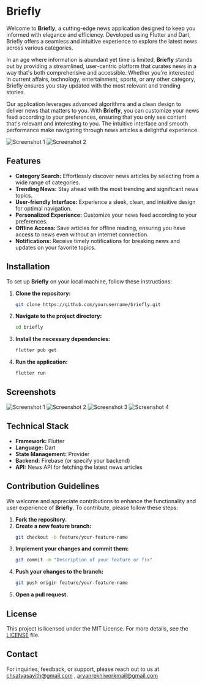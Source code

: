 # Briefly

Welcome to **Briefly**, a cutting-edge news application designed to keep you informed with elegance and efficiency. Developed using Flutter and Dart, Briefly offers a seamless and intuitive experience to explore the latest news across various categories.

In an age where information is abundant yet time is limited, **Briefly** stands out by providing a streamlined, user-centric platform that curates news in a way that's both comprehensive and accessible. Whether you're interested in current affairs, technology, entertainment, sports, or any other category, Briefly ensures you stay updated with the most relevant and trending stories.

Our application leverages advanced algorithms and a clean design to deliver news that matters to you. With **Briefly**, you can customize your news feed according to your preferences, ensuring that you only see content that's relevant and interesting to you. The intuitive interface and smooth performance make navigating through news articles a delightful experience.

![Screenshot 1](path_to_image_1.jpg)
![Screenshot 2](path_to_image_2.jpg)

## Features

- **Category Search:** Effortlessly discover news articles by selecting from a wide range of categories.
- **Trending News:** Stay ahead with the most trending and significant news topics.
- **User-friendly Interface:** Experience a sleek, clean, and intuitive design for optimal navigation.
- **Personalized Experience:** Customize your news feed according to your preferences.
- **Offline Access:** Save articles for offline reading, ensuring you have access to news even without an internet connection.
- **Notifications:** Receive timely notifications for breaking news and updates on your favorite topics.

## Installation

To set up **Briefly** on your local machine, follow these instructions:

1. **Clone the repository:**
    ```bash
    git clone https://github.com/yourusername/briefly.git
    ```

2. **Navigate to the project directory:**
    ```bash
    cd briefly
    ```

3. **Install the necessary dependencies:**
    ```bash
    flutter pub get
    ```

4. **Run the application:**
    ```bash
    flutter run
    ```

## Screenshots

![Screenshot 1](images/IMG-20240707-WA0012.jpg)
![Screenshot 2](images/IMG-20240707-WA0013.jpg)
![Screenshot 3](images/IMG-20240707-WA0014.jpg)
![Screenshot 4](images/IMG-20240707-WA0015.jpg)


## Technical Stack

- **Framework:** Flutter
- **Language:** Dart
- **State Management:** Provider
- **Backend:** Firebase (or specify your backend)
- **API:** News API for fetching the latest news articles

## Contribution Guidelines

We welcome and appreciate contributions to enhance the functionality and user experience of **Briefly**. To contribute, please follow these steps:

1. **Fork the repository.**
2. **Create a new feature branch:**
    ```bash
    git checkout -b feature/your-feature-name
    ```
3. **Implement your changes and commit them:**
    ```bash
    git commit -m "Description of your feature or fix"
    ```
4. **Push your changes to the branch:**
    ```bash
    git push origin feature/your-feature-name
    ```
5. **Open a pull request.**

## License

This project is licensed under the MIT License. For more details, see the [LICENSE](LICENSE) file.

## Contact

For inquiries, feedback, or support, please reach out to us at [chsatyasavith@gmail.com](mailto:chsatyasavith@gmail.com) , [aryanrekhiworkmail@gmail.com](mailto:aryanrekhiworkmail@gmail.com) 

